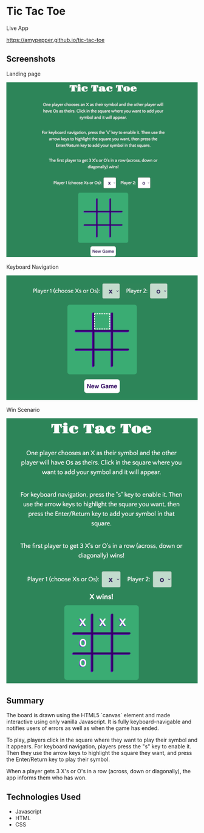 # Tic Tac Toe

Live App

<https://amypepper.github.io/tic-tac-toe>

## Screenshots

Landing page

![Screenshot of landing page of the app](Images/Tic-tac-toe_1.png)

Keyboard Navigation

![Screenshot showing the white dash-outlined box overlaid upon the tic tac toe board that indicates keyboard navigation is active](Images/Tic-tac-toe_keyboard-nav.png)

Win Scenario

![Screenshot showing a win scenario where X has won because three X's have been played diagonally from the top left square to the bottom right square](Images/Tic-tac-toe_win.png)

## Summary

The board is drawn using the HTML5 \`canvas\` element and made interactive using only vanilla Javascript. It is fully
keyboard-navigable and notifies users of errors as well as when the
game has ended.

To play, players click in the square where they want to play their
symbol and it appears. For keyboard navigation, players press the "s"
key to enable it. Then they use the arrow keys to highlight the square
they want, and press the Enter/Return key to play their symbol.

When a player gets 3 X's or O's in a row (across, down or diagonally), the app informs them who has won.

## Technologies Used

- Javascript
- HTML
- CSS
